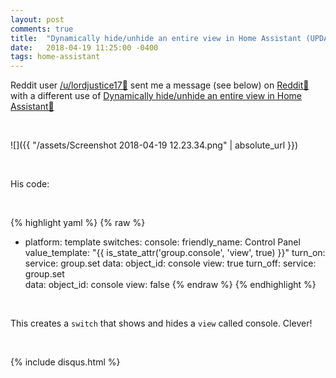 ```yaml
---
layout: post
comments: true
title:  "Dynamically hide/unhide an entire view in Home Assistant (UPDATE)"
date:   2018-04-19 11:25:00 -0400
tags: home-assistant
---
```


Reddit user [/u/lordjustice17🔗](https://www.reddit.com/user/lordjustice17) sent me a message \(see below\) on [Reddit🔗](https://www.reddit.com/r/homeassistant/comments/84rogz/dynamically_hideunhide_an_entire_view_in_home/dxlv4ql/) with a different use of [Dynamically hide/unhide an entire view in Home Assistant🔗](https://bonani.tech/dynamically-hide-unhide-an-entire-view/)

<br />

![]({{ "/assets/Screenshot 2018-04-19 12.23.34.png" | absolute_url }})

<br />

His code:

<br />

{% highlight yaml %}
{% raw %}
- platform: template
 switches:
   console:
     friendly_name: Control Panel
     value_template: "{{ is_state_attr('group.console', 'view', true) }}"
     turn_on:
       service: group.set
       data:
         object_id: console
         view: true
     turn_off:
       service: group.set   
       data:
         object_id: console
         view: false
{% endraw %}
{% endhighlight %}

<br />

This creates a `switch` that shows and hides a `view` called console. Clever!

<br />

{% include disqus.html %}